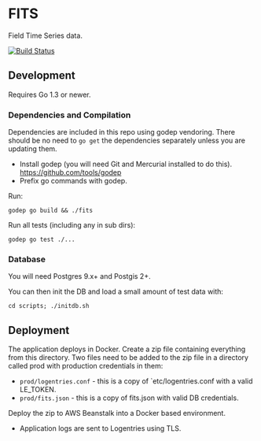 # FITS

Field Time Series data.

[![Build Status](https://snap-ci.com/GeoNet/fits/branch/master/build_image)](https://snap-ci.com/GeoNet/fits/branch/master)

## Development 

Requires Go 1.3 or newer.

### Dependencies and Compilation

Dependencies are included in this repo using godep vendoring.  There should be no need to `go get` the dependencies 
separately unless you are updating them.

* Install godep (you will need Git and Mercurial installed to do this). https://github.com/tools/godep
* Prefix go commands with godep.

Run:

```godep go build && ./fits```

Run all tests (including any in sub dirs):

```godep go test ./...```

### Database

You will need Postgres 9.x+ and Postgis 2+.  

You can then init the DB and load a small amount of test data with:

```
cd scripts; ./initdb.sh
```
## Deployment 


The application deploys in Docker.  Create a zip file containing everything from this 
directory.  Two files need to be added to the zip file in a directory called prod with production credentials in them:

* `prod/logentries.conf` - this is a copy of `etc/logentries.conf with a valid LE_TOKEN.
* `prod/fits.json` - this is a copy of fits.json with valid DB credentials.

Deploy the zip to AWS Beanstalk into a Docker based environment. 

* Application logs are sent to Logentries using TLS.